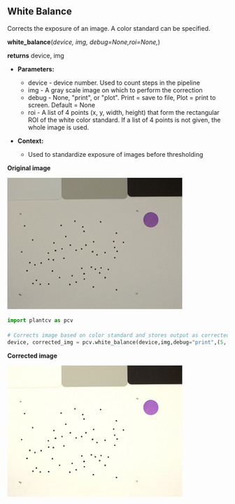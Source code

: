 ## White Balance

Corrects the exposure of an image. A color standard can be specified.

**white_balance**(*device, img, debug=None,roi=None,*)

**returns** device, img

- **Parameters:**
    - device - device number. Used to count steps in the pipeline
    - img - A gray scale image on which to perform the correction
    - debug - None, "print", or "plot". Print = save to file, Plot = print to screen. Default = None
    - roi - A list of 4 points (x, y, width, height) that form the rectangular ROI of the white color standard.
            If a list of 4 points is not given, the whole image is used.

- **Context:**
    - Used to standardize exposure of images before thresholding

**Original image**

![Screenshot](img/documentation_images/white_balance/original_image.jpg)

```python
import plantcv as pcv

# Corrects image based on color standard and stores output as corrected_img
device, corrected_img = pcv.white_balance(device,img,debug="print",(5, 5, 80, 80))
```


**Corrected image**

![Screenshot](img/documentation_images/white_balance/corrected_image.jpg)
